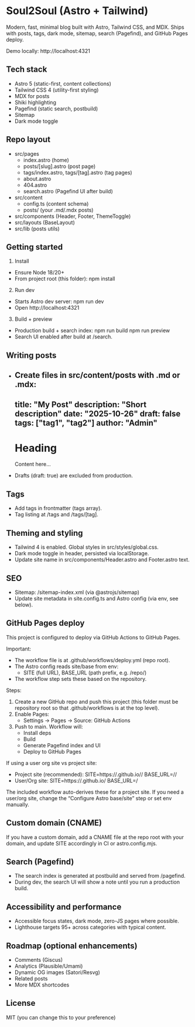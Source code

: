 # Soul2Soul (Astro + Tailwind)

Modern, fast, minimal blog built with Astro, Tailwind CSS, and MDX. Ships with posts, tags, dark mode, sitemap, search (Pagefind), and GitHub Pages deploy.

Demo locally: http://localhost:4321

## Tech stack

- Astro 5 (static-first, content collections)
- Tailwind CSS 4 (utility-first styling)
- MDX for posts
- Shiki highlighting
- Pagefind (static search, postbuild)
- Sitemap
- Dark mode toggle

## Repo layout

- src/pages
  - index.astro (home)
  - posts/[slug].astro (post page)
  - tags/index.astro, tags/[tag].astro (tag pages)
  - about.astro
  - 404.astro
  - search.astro (Pagefind UI after build)
- src/content
  - config.ts (content schema)
  - posts/ (your .md/.mdx posts)
- src/components (Header, Footer, ThemeToggle)
- src/layouts (BaseLayout)
- src/lib (posts utils)

## Getting started

1) Install
- Ensure Node 18/20+
- From project root (this folder):
  npm install

2) Run dev
- Starts Astro dev server:
  npm run dev
- Open http://localhost:4321

3) Build + preview
- Production build + search index:
  npm run build
  npm run preview
- Search UI enabled after build at /search.

## Writing posts

- Create files in src/content/posts with .md or .mdx:
  ---
  title: "My Post"
  description: "Short description"
  date: "2025-10-26"
  draft: false
  tags: ["tag1", "tag2"]
  author: "Admin"
  ---

  # Heading
  Content here…

- Drafts (draft: true) are excluded from production.

## Tags

- Add tags in frontmatter (tags array).
- Tag listing at /tags and /tags/[tag].

## Theming and styling

- Tailwind 4 is enabled. Global styles in src/styles/global.css.
- Dark mode toggle in header, persisted via localStorage.
- Update site name in src/components/Header.astro and Footer.astro text.

## SEO

- Sitemap: /sitemap-index.xml (via @astrojs/sitemap)
- Update site metadata in site.config.ts and Astro config (via env, see below).

## GitHub Pages deploy

This project is configured to deploy via GitHub Actions to GitHub Pages.

Important:
- The workflow file is at .github/workflows/deploy.yml (repo root).
- The Astro config reads site/base from env:
  - SITE (full URL), BASE_URL (path prefix, e.g. /repo/)
- The workflow step sets these based on the repository.

Steps:
1) Create a new GitHub repo and push this project (this folder must be repository root so that .github/workflows is at the top level).
2) Enable Pages:
   - Settings → Pages → Source: GitHub Actions
3) Push to main. Workflow will:
   - Install deps
   - Build
   - Generate Pagefind index and UI
   - Deploy to GitHub Pages

If using a user org site vs project site:
- Project site (recommended):
  SITE=https://<owner>.github.io/<repo>/
  BASE_URL=/<repo>/
- User/Org site:
  SITE=https://<owner>.github.io/
  BASE_URL=/

The included workflow auto-derives these for a project site. If you need a user/org site, change the “Configure Astro base/site” step or set env manually.

## Custom domain (CNAME)

If you have a custom domain, add a CNAME file at the repo root with your domain, and update SITE accordingly in CI or astro.config.mjs.

## Search (Pagefind)

- The search index is generated at postbuild and served from /pagefind.
- During dev, the search UI will show a note until you run a production build.

## Accessibility and performance

- Accessible focus states, dark mode, zero-JS pages where possible.
- Lighthouse targets 95+ across categories with typical content.

## Roadmap (optional enhancements)

- Comments (Giscus)
- Analytics (Plausible/Umami)
- Dynamic OG images (Satori/Resvg)
- Related posts
- More MDX shortcodes

## License

MIT (you can change this to your preference)
